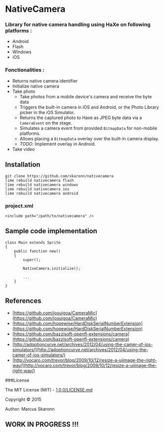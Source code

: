 NativeCamera
=======

### Library for native camera handling using HaXe on following platforms :

 * Android
 * Flash
 * Windows
 * iOS
 
### Fonctionalities :

 * Returns native camera identifier
 * Initialize native camera
 * Take photo
	- Take photos from a mobile device's camera and receive the byte data 
	- Triggers the built-in camera in iOS and Android, or the Photo Library picker
	  in the iOS Simulator. 
	- Returns the captured photo to Haxe as JPEG byte data via a `CameraEvent` on the stage.
	- Simulates a camera event from provided `BitmapData` for non-mobile platforms.
	- Allows placing a `BitmapData` overlay over the built-in camera display.
	- *TODO*: Implement overlay in Android.
 * Take video
 
Installation
------------

    git clone https://github.com/skaronn/nativecamera
    lime rebuild nativecamera flash
	lime rebuild nativecamera windows
	lime rebuild nativecamera ios
    lime rebuild nativecamera android
	
### project.xml

    <include path="/path/to/nativecamera" />

	
Sample code implementation
------------
    
    class Main extends Sprite
    {
        public function new()
        {
            super();

            NativeCamera.initialize();

            ...
        }
    }


References
----------------

- [https://github.com/josuigoa/CameraMic](https://github.com/josuigoa/CameraMic)
- [https://github.com/hopewise/HardDiskSerialNumberExtension](https://github.com/hopewise/HardDiskSerialNumberExtension)
- [https://github.com/bazzisoft-openfl-extensions/camera](https://github.com/bazzisoft-openfl-extensions/camera)
- [http://adoptioncurve.net/archives/2012/04/using-the-camer-of-ios-simulators/](http://adoptioncurve.net/archives/2012/04/using-the-camer-of-ios-simulators/)
- [http://vocaro.com/trevor/blog/2009/10/12/resize-a-uiimage-the-right-way/](http://vocaro.com/trevor/blog/2009/10/12/resize-a-uiimage-the-right-way/)

###License

The MIT License (MIT) - [1,0,0/LICENSE.md](LICENSE.md)

Copyright &copy; 2015

Author: Marcus Skaronn

WORK IN PROGRESS !!!
----------------